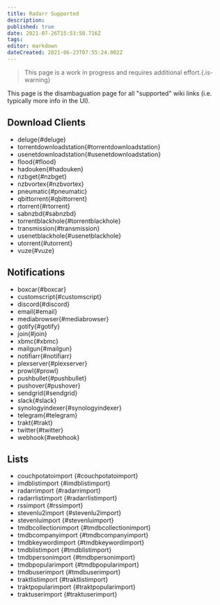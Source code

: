```yaml
---
title: Radarr Supported
description: 
published: true
date: 2021-07-26T15:53:58.716Z
tags: 
editor: markdown
dateCreated: 2021-06-23T07:55:24.002Z
---
```


> This page is a work in progress and requires additional effort.{.is-warning}

This page is the disambaguation page for all "supported" wiki links (i.e. typically more info in the UI).

## Download Clients

- deluge{#deluge}
- torrentdownloadstation{#torrentdownloadstation}
- usenetdownloadstation{#usenetdownloadstation}
- flood{#flood}
- hadouken{#hadouken}
- nzbget{#nzbget}
- nzbvortex{#nzbvortex}
- pneumatic{#pneumatic}
- qbittorrent{#qbittorrent}
- rtorrent{#rtorrent}
- sabnzbd{#sabnzbd}
- torrentblackhole{#torrentblackhole}
- transmission{#transmission}
- usenetblackhole{#usenetblackhole}
- utorrent{#utorrent}
- vuze{#vuze}

## Notifications

- boxcar{#boxcar}
- customscript{#customscript}
- discord{#discord}
- email{#email}
- mediabrowser{#mediabrowser}
- gotify{#gotify}
- join{#join}
- xbmc{#xbmc}
- mailgun{#mailgun}
- notifiarr{#notifiarr}
- plexserver{#plexserver}
- prowl{#prowl}
- pushbullet{#pushbullet}
- pushover{#pushover}
- sendgrid{#sendgrid}
- slack{#slack}
- synologyindexer{#synologyindexer}
- telegram{#telegram}
- trakt{#trakt}
- twitter{#twitter}
- webhook{#webhook}

## Lists

- couchpotatoimport {#couchpotatoimport}
- imdblistimport {#imdblistimport}
- radarrimport {#radarrimport}
- radarrlistimport {#radarrlistimport}
- rssimport {#rssimport}
- stevenlu2import {#stevenlu2import}
- stevenluimport {#stevenluimport}
- tmdbcollectionimport {#tmdbcollectionimport}
- tmdbcompanyimport {#tmdbcompanyimport}
- tmdbkeywordimport {#tmdbkeywordimport}
- tmdblistimport {#tmdblistimport}
- tmdbpersonimport {#tmdbpersonimport}
- tmdbpopularimport {#tmdbpopularimport}
- tmdbuserimport {#tmdbuserimport}
- traktlistimport {#traktlistimport}
- traktpopularimport {#traktpopularimport}
- traktuserimport {#traktuserimport}
